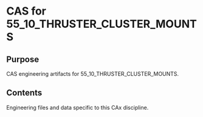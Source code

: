 # CAS for 55_10_THRUSTER_CLUSTER_MOUNTS

## Purpose
CAS engineering artifacts for 55_10_THRUSTER_CLUSTER_MOUNTS.

## Contents
Engineering files and data specific to this CAx discipline.
